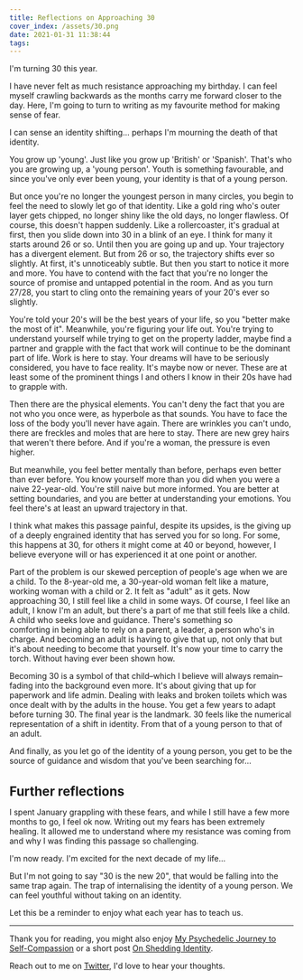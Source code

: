 ```yaml
---
title: Reflections on Approaching 30
cover_index: /assets/30.png
date: 2021-01-31 11:38:44
tags:
---
```


I'm turning 30 this year. 

I have never felt as much resistance approaching my birthday. I can feel myself crawling backwards as the months carry me forward closer to the day. Here, I'm going to turn to writing as my favourite method for making sense of fear.

<!-- <h1 style="font-size: 1.2em;">Quick disclaimer</h1>
(Much of what is written here will sound ludicrous to a lot of people, especially to those who are older. But I needed to indulge myself with the ridiculousness before I could move on to the next stage of my life. It is therapeutic. So with that said, let's get into it.) -->

I can sense an identity shifting... perhaps I'm mourning the death of that identity.

You grow up 'young'. Just like you grow up 'British' or 'Spanish'. That's who you are growing up, a 'young person'. Youth is something favourable, and since you've only ever been young, your identity is that of a young person. 

But once you're no longer the youngest person in many circles, you begin to feel the need to slowly let go of that identity. Like a gold ring who's outer layer gets chipped, no longer shiny like the old days, no longer flawless. Of course, this doesn't happen suddenly. Like a rollercoaster, it's gradual at first, then you slide down into 30 in a blink of an eye. I think for many it starts around 26 or so. Until then you are going up and up. Your trajectory has a divergent element. But from 26 or so, the trajectory shifts ever so slightly. At first, it's unnoticeably subtle. But then you start to notice it more and more. You have to contend with the fact that you're no longer the source of promise and untapped potential in the room. And as you turn 27/28, you start to cling onto the remaining years of your 20's ever so slightly. 

You're told your 20's will be the best years of your life, so you "better make the most of it". Meanwhile, you're figuring your life out. You're trying to understand yourself while trying to get on the property ladder, maybe find a partner and grapple with the fact that work will continue to be the dominant part of life. Work is here to stay. Your dreams will have to be seriously considered, you have to face reality. It's maybe now or never. These are at least some of the prominent things I and others I know in their 20s have had to grapple with.

Then there are the physical elements. You can't deny the fact that you are not who you once were, as hyperbole as that sounds. You have to face the loss of the body you'll never have again. There are wrinkles you can't undo, there are freckles and moles that are here to stay. There are new grey hairs that weren't there before. And if you're a woman, the pressure is even higher.

But meanwhile, you feel better mentally than before, perhaps even better than ever before. You know yourself more than you did when you were a naive 22-year-old. You're still naive but more informed. You are better at setting boundaries, and you are better at understanding your emotions. You feel there's at least an upward trajectory in that. 

I think what makes this passage painful, despite its upsides, is the giving up of a deeply engrained identity that has served you for so long. For some, this happens at 30, for others it might come at 40 or beyond, however, I believe everyone will or has experienced it at one point or another. 

Part of the problem is our skewed perception of people's age when we are a child. To the 8-year-old me, a 30-year-old woman felt like a mature, working woman with a child or 2. It felt as "adult" as it gets. Now approaching 30, I still feel like a child in some ways. Of course, I feel like an adult, I know I'm an adult, but there's a part of me that still feels like a child. A child who seeks love and guidance. There's something so comforting in being able to rely on a parent, a leader, a person who's in charge. And becoming an adult is having to give that up, not only that but it's about needing to become that yourself. It's now your time to carry the torch. Without having ever been shown how. 

Becoming 30 is a symbol of that child–which I believe will always remain–fading into the background even more. It's about giving that up for paperwork and life admin. Dealing with leaks and broken toilets which was once dealt with by the adults in the house. You get a few years to adapt before turning 30. The final year is the landmark. 30 feels like the numerical representation of a shift in identity. From that of a young person to that of an adult. 

And finally, as you let go of the identity of a young person, you get to be the source of guidance and wisdom that you've been searching for...

<h1 style="font-size: 1.6em;">Further reflections</h1>

I spent January grappling with these fears, and while I still have a few more months to go, I feel ok now. Writing out my fears has been extremely healing. It allowed me to understand where my resistance was coming from and why I was finding this passage so challenging.

I'm now ready. I'm excited for the next decade of my life...

But I'm not going to say "30 is the new 20", that would be falling into the same trap again. The trap of internalising the identity of a young person. We can feel youthful without taking on an identity.

Let this be a reminder to enjoy what each year has to teach us.

---
Thank you for reading, you might also enjoy [My Psychedelic Journey to Self-Compassion](/self-compassion) or a short post [On Shedding Identity](/identity).

Reach out to me on [Twitter](https://twitter.com/neats29), I'd love to hear your thoughts.